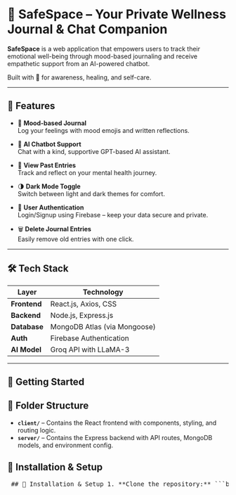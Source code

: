 # 🧠 SafeSpace – Your Private Wellness Journal & Chat Companion

**SafeSpace** is a web application that empowers users to track their emotional well-being through mood-based journaling and receive empathetic support from an AI-powered chatbot.

Built with 💙 for awareness, healing, and self-care.

---

## 🌟 Features

- 📓 **Mood-based Journal**  
  Log your feelings with mood emojis and written reflections.

- 🤖 **AI Chatbot Support**  
  Chat with a kind, supportive GPT-based AI assistant.

- 📅 **View Past Entries**  
  Track and reflect on your mental health journey.

- 🌗 **Dark Mode Toggle**  
  Switch between light and dark themes for comfort.

- 🔐 **User Authentication**  
  Login/Signup using Firebase – keep your data secure and private.

- 🗑️ **Delete Journal Entries**  
  Easily remove old entries with one click.

---

## 🛠️ Tech Stack

| Layer        | Technology                        |
|--------------|------------------------------------|
| **Frontend** | React.js, Axios, CSS               |
| **Backend**  | Node.js, Express.js                |
| **Database** | MongoDB Atlas (via Mongoose)       |
| **Auth**     | Firebase Authentication            |
| **AI Model** | Groq API with LLaMA-3              |

---

## 🚀 Getting Started

## 📁 Folder Structure

- **`client/`** – Contains the React frontend with components, styling, and routing logic.
- **`server/`** – Contains the Express backend with API routes, MongoDB models, and environment config.
## 🚀 Installation & Setup

<pre> ## 🚀 Installation & Setup 1. **Clone the repository:** ```bash git clone https://github.com/Deshwalvanshika/safe-space-mental-health-app.git cd safe-space-mental-health-app ``` 2. **Install dependencies for the frontend (React app):** ```bash cd client npm install ``` 3. **Install dependencies for the backend (Express server):** ```bash cd ../server npm install ``` 4. **Set up environment variables:** - Create a `.env` file inside the `server/` directory. - Add the following: ``` MONGO_URI=your_mongodb_uri GROQ_API_KEY=your_groq_api_key ``` - Create a `.env` file inside the `client/` directory for Firebase config if needed. 5. **Run the frontend app:** ```bash cd ../client npm start ``` 6. **Run the backend server:** ```bash cd ../server node index.js ``` </pre>


